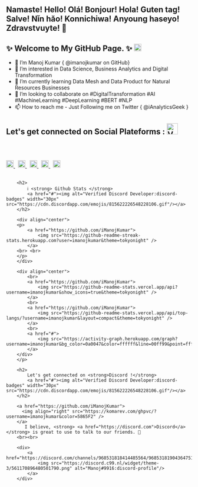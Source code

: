 ## Namaste! Hello! Olá! Bonjour! Hola! Guten tag! Salve! Nǐn hǎo! Konnichiwa! Anyoung haseyo! Zdravstvuyte! 👋

## ✨ Welcome to My GitHub Page. ✨ <img src="https://raw.githubusercontent.com/MartinHeinz/MartinHeinz/master/wave.gif" width="20px">

- 👋 I’m Manoj Kumar { @imanojkumar on GitHub}
- 👀 I’m interested in Data Science, Business Analytics and Digital Transformation
- 🌱 I’m currently learning Data Mesh and Data Product for Natural Resources Businesses
- 💞️ I’m looking to collaborate on #DigitalTransformation #AI #MachineLearning #DeepLearning #BERT #NLP
- 📫 How to reach me - Just Following me on Twitter { @iAnalyticsGeek }


<link rel="stylesheet" href="css/social-circles.css">

<h2>
    Let's get connected on <strong> Social Plateforms :</strong> 
    <a href="#"><img alt="Verified Discord Developer:discord-badges" width="30px" src="https://cdn.discordapp.com/emojis/815622226548228106.gif"/></a>
</h2>

<p>
    <a class="icon-twitter social-button color" href="https://twitter.com/iAnalyticsGeek"></a>
    <a class="icon-youtube social-button color" href="https://youtube.com/iAnalyticsGeek"></a>
    <a class="icon-instagram social-button color" href="https://instagram.com/iAnalyticsGeek"></a>
    <a class="icon-facebook social-button grey" href="https://facebook.com/iAnalyticsGeek"></a>
</p>

<br>

<p>
        <br>
            <a href="https://github.com/iManojKumar">
                <img src="./assets/icons/other/github-solid.svg/" width="20px" />
            </a>
            &nbsp;
            <a href="https://instagram.com/iAnalyticsGeek">
                <img src="./assets/icons/other/instagram-solid.svg/" width="20px" />
            </a>
            &nbsp;
            <a href="https://discord.com/channels/968531818414485564/968531819043647510">
                <img src="./assets/icons/other/discord-solid.svg/" width="20px" />
            </a>
            &nbsp;
            <a href="https://www.youtube.com/c/iAnalyticsGeek">
                <img src="./assets/icons/other/youtube-solid.svg/" width="20px" />
            </a>
            &nbsp;
            <a href="https://twitter.com/iAnalyticsGeek">
                <img src="./assets/icons/other/twitter-solid.svg/" width="20px" />
            </a>
        <br>
        <br>
        </p>

        <h2>
            ℹ️ <strong> Github Stats </strong> 
            <a href="#"><img alt="Verified Discord Developer:discord-badges" width="30px" src="https://cdn.discordapp.com/emojis/815622226548228106.gif"/></a>
        </h2>

        <div align="center">
        <p>
            <a href="https://github.com/iManojKumar">
                <img src="https://github-readme-streak-stats.herokuapp.com?user=imanojkumar&theme=tokyonight" />
            </a>
        <br> <br>
        </p>
        </div>

        <div align="center">
            <br>
            <a href="https://github.com/iManojKumar">
                <img src="https://github-readme-stats.vercel.app/api?username=imanojkumar&show_icons=true&theme=tokyonight" />
            </a>
            <br>
            <a href="https://github.com/iManojKumar">
                <img src="https://github-readme-stats.vercel.app/api/top-langs/?username=imanojkumar&layout=compact&theme=tokyonight" />
            </a>
            <br>
            <a href="#">
                <img src="https://activity-graph.herokuapp.com/graph?username=imanojkumar&bg_color=0a0047&color=ffffff&line=00ff99&point=ffffff&area=true&hide_border=true"/>
            </a>
        </div> 
        </p>

        <h2>
            Let's get connected on <strong>Discord !</strong> 
            <a href="#"><img alt="Verified Discord Developer:discord-badges" width="30px" src="https://cdn.discordapp.com/emojis/815622226548228106.gif"/></a>
        </h2>

        <a href="https://github.com/iManojKumar">
          <img align="right" src="https://komarev.com/ghpvc/?username=imanojkumar&color=5865F2" />
        </a> 
           I believe, <strong> <a href="https://discord.com">Discord</a></strong> is great to use to talk to our friends. 🚀
        <br><br>

        <div>
            <a href="https://discord.com/channels/968531818414485564/968531819043647510">
                <img src="https://discord.c99.nl/widget/theme-3/561170896480501790.png" alt="Manoj#9916:discord-profile"/>
            </a>
        </div>
